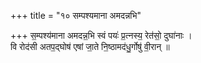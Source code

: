 +++
title = "१० सम्पश्यमाना अमदन्नभि"

+++
स॒म्पश्य॑माना अमदन्न॒भि स्वं पयः॑ प्र॒त्नस्य॒ रेत॑सो॒ दुघा॑नाः ।  
वि रोद॑सी अतप॒द्घोष॑ एषां जा॒ते नि॒ष्ठामद॑धु॒र्गोषु॑ वी॒रान् ॥
